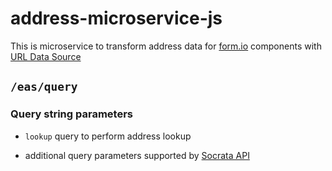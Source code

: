 # address-microservice-js
This is microservice to transform address data for [form.io](https://form.io) components with [URL Data Source](https://help.form.io/userguide/form-components/#url)

## `/eas/query`

### Query string parameters
* `lookup` query to perform address lookup

* additional query parameters supported by [Socrata API](https://dev.socrata.com/docs/queries/)
